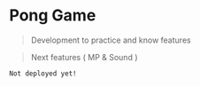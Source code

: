 # Pong Game

> Development to practice and know features

> Next features ( MP & Sound )


```
Not deployed yet!
```
